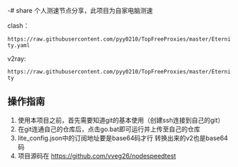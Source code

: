 -# share
个人测速节点分享，此项目为自家电脑测速

clash：

`https://raw.githubusercontent.com/pyy0210/TopFreeProxies/master/Eternity.yaml`

v2ray:

`https://raw.githubusercontent.com/pyy0210/TopFreeProxies/master/Eternity`
  

## 操作指南
1. 使用本项目之前，首先需要知道git的基本使用（创建ssh连接到自己的git）
2. 在git连通自己的仓库后，点击go.bat即可运行并上传至自己的仓库
3. lite_config.json中的订阅地址要是base64码才行
转换出来的v2也是base64码
4. 项目源码在
   https://github.com/vveg26/nodespeedtest
